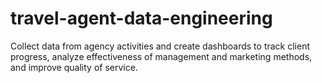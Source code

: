 # travel-agent-data-engineering
Collect data from agency activities and create dashboards to track client progress, analyze effectiveness of management and marketing methods, and improve quality of service.
